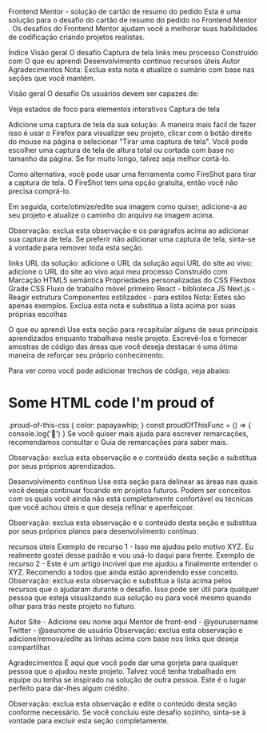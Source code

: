 Frontend Mentor - solução de cartão de resumo do pedido
Esta é uma solução para o desafio do cartão de resumo do pedido no Frontend Mentor . Os desafios do Frontend Mentor ajudam você a melhorar suas habilidades de codificação criando projetos realistas.

Índice
Visão geral
O desafio
Captura de tela
links
meu processo
Construído com
O que eu aprendi
Desenvolvimento contínuo
recursos úteis
Autor
Agradecimentos
Nota: Exclua esta nota e atualize o sumário com base nas seções que você mantém.

Visão geral
O desafio
Os usuários devem ser capazes de:

Veja estados de foco para elementos interativos
Captura de tela


Adicione uma captura de tela da sua solução. A maneira mais fácil de fazer isso é usar o Firefox para visualizar seu projeto, clicar com o botão direito do mouse na página e selecionar "Tirar uma captura de tela". Você pode escolher uma captura de tela de altura total ou cortada com base no tamanho da página. Se for muito longo, talvez seja melhor cortá-lo.

Como alternativa, você pode usar uma ferramenta como FireShot para tirar a captura de tela. O FireShot tem uma opção gratuita, então você não precisa comprá-lo.

Em seguida, corte/otimize/edite sua imagem como quiser, adicione-a ao seu projeto e atualize o caminho do arquivo na imagem acima.

Observação: exclua esta observação e os parágrafos acima ao adicionar sua captura de tela. Se preferir não adicionar uma captura de tela, sinta-se à vontade para remover toda esta seção.

links
URL da solução: adicione o URL da solução aqui
URL do site ao vivo: adicione o URL do site ao vivo aqui
meu processo
Construído com
Marcação HTML5 semântica
Propriedades personalizadas do CSS
Flexbox
Grade CSS
Fluxo de trabalho móvel primeiro
React - biblioteca JS
Next.js - Reagir estrutura
Componentes estilizados - para estilos
Nota: Estes são apenas exemplos. Exclua esta nota e substitua a lista acima por suas próprias escolhas

O que eu aprendi
Use esta seção para recapitular alguns de seus principais aprendizados enquanto trabalhava neste projeto. Escrevê-los e fornecer amostras de código das áreas que você deseja destacar é uma ótima maneira de reforçar seu próprio conhecimento.

Para ver como você pode adicionar trechos de código, veja abaixo:

<h1>Some HTML code I'm proud of</h1>
.proud-of-this-css {
  color: papayawhip;
}
const proudOfThisFunc = () => {
  console.log('🎉')
}
Se você quiser mais ajuda para escrever remarcações, recomendamos consultar o Guia de remarcações para saber mais.

Observação: exclua esta observação e o conteúdo desta seção e substitua por seus próprios aprendizados.

Desenvolvimento contínuo
Use esta seção para delinear as áreas nas quais você deseja continuar focando em projetos futuros. Podem ser conceitos com os quais você ainda não está completamente confortável ou técnicas que você achou úteis e que deseja refinar e aperfeiçoar.

Observação: exclua esta observação e o conteúdo desta seção e substitua por seus próprios planos para desenvolvimento contínuo.

recursos úteis
Exemplo de recurso 1 - Isso me ajudou pelo motivo XYZ. Eu realmente gostei desse padrão e vou usá-lo daqui para frente.
Exemplo de recurso 2 - Este é um artigo incrível que me ajudou a finalmente entender o XYZ. Recomendo a todos que ainda estão aprendendo esse conceito.
Observação: exclua esta observação e substitua a lista acima pelos recursos que o ajudaram durante o desafio. Isso pode ser útil para qualquer pessoa que esteja visualizando sua solução ou para você mesmo quando olhar para trás neste projeto no futuro.

Autor
Site - Adicione seu nome aqui
Mentor de front-end - @yourusername
Twitter - @seunome de usuário
Observação: exclua esta observação e adicione/remova/edite as linhas acima com base nos links que deseja compartilhar.

Agradecimentos
É aqui que você pode dar uma gorjeta para qualquer pessoa que o ajudou neste projeto. Talvez você tenha trabalhado em equipe ou tenha se inspirado na solução de outra pessoa. Este é o lugar perfeito para dar-lhes algum crédito.

Observação: exclua esta observação e edite o conteúdo desta seção conforme necessário. Se você concluiu este desafio sozinho, sinta-se à vontade para excluir esta seção completamente.
